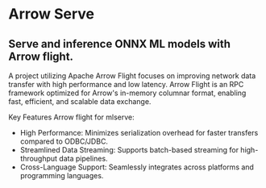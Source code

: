 # Arrow Serve

## Serve and inference ONNX ML models with Arrow flight.

A project utilizing Apache Arrow Flight focuses on improving network data transfer with high performance and low latency. Arrow Flight is an RPC framework optimized for Arrow's in-memory columnar format, enabling fast, efficient, and scalable data exchange.

Key Features Arrow flight for mlserve:
* High Performance: Minimizes serialization overhead for faster transfers compared to ODBC/JDBC.
* Streamlined Data Streaming: Supports batch-based streaming for high-throughput data pipelines.
* Cross-Language Support: Seamlessly integrates across platforms and programming languages.
